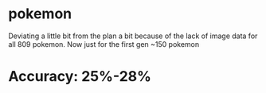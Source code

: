 # pokemon
Deviating a little bit from the plan a bit because of the lack of image data for all 809 pokemon. Now just for the first gen ~150 pokemon

# Accuracy: 25%-28%
